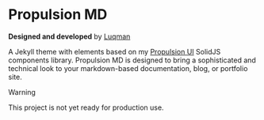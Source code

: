 # Propulsion MD

**Designed and developed** by [Luqman](https://theluqmn.github.io)

A Jekyll theme with elements based on my [Propulsion UI](https://github.com/theluqmn/propulsion-ui) SolidJS components library. Propulsion MD is designed to bring a sophisticated and technical look to your markdown-based documentation, blog, or portfolio site.

> [!WARNING]
> This project is not yet ready for production use.
